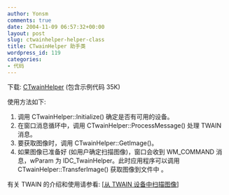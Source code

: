 ```yaml
---
author: Yonsm
comments: true
date: 2004-11-09 06:57:32+00:00
layout: post
slug: ctwainhelper-helper-class
title: CTwainHelper 助手类
wordpress_id: 119
categories:
- 代码
---
```


下载: [CTwainHelper](up/1099925198.rar) (包含示例代码 35K)

  


使用方法如下:

  


  1. 调用 CTwainHelper::Initialize() 确定是否有可用的设备。 
  2. 在窗口消息循环中，调用 CTwainHelper::ProcessMessage() 处理 TWAIN 消息。 
  3. 要获取图像时，调用 CTwainHelper::GetImage()。 
  4. 如果图像已准备好 (如用户确定扫描图像)，窗口会收到 WM_COMMAND 消息，wParam 为 IDC_TwainHelper。此时应用程序可以调用 CTwainHelper::TransferImage() 获取图像到文件中 。

有关 TWAIN 的介绍和使用请参看: [[从 TWAIN 设备中扫描图像](read.php?174)]

  

